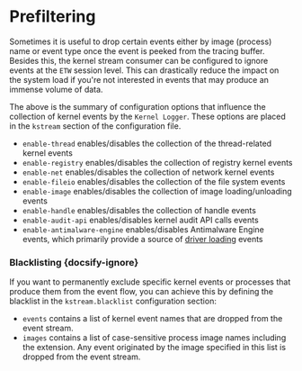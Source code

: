 # Prefiltering

Sometimes it is useful to drop certain events either by image (process) name or event type once the event is peeked from the tracing buffer. Besides this, the kernel stream consumer can be configured to ignore events at the `ETW` session level. This can drastically reduce the impact on the system load if you're not interested in events that may produce an immense volume of data. 

The above is the summary of configuration options that influence the collection of kernel events by the `Kernel Logger`. These options are placed in the `kstream` section of the configuration file.

- `enable-thread` enables/disables the collection of the thread-related kernel events
- `enable-registry` enables/disables the collection of registry kernel events
- `enable-net` enables/disables the collection of network kernel events
- `enable-fileio` enables/disables the collection of the file system events
- `enable-image` enables/disables the collection of image loading/unloading events
- `enable-handle` enables/disables the collection of handle events
- `enable-audit-api` enables/disables kernel audit API calls events
- `enable-antimalware-engine` enables/disables Antimalware Engine events, which primarily provide a source of [driver loading](kevents/driver.md) events

### Blacklisting {docsify-ignore}

If you want to permanently exclude specific kernel events or processes that produce them from the event flow, you can achieve this by defining the blacklist in the `kstream.blacklist` configuration section:

- `events` contains a list of kernel event names that are dropped from the event stream.
- `images` contains a list of case-sensitive process image names including the extension. Any event originated by the image specified in this list is dropped from the event stream.
